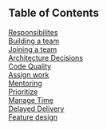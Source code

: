 ## Table of Contents

[Responsibilites](responsibilities.md)
 <br />
[Building a team](build-a-team.md)
 <br />
[Joining a team](joining-a-team.md)
 <br />
[Architecture Decisions](architecture-decisions.md)
 <br />
[Code Quality](code-quality.md)
 <br />
[Assign work](assign-work.md)
 <br />
[Mentoring](mentoring.md)
 <br />
[Prioritize](prioritize.md)
 <br />
[Manage Time](manage-time.md)
 <br />
[Delayed Delivery](delayed-delivery.md)
 <br />
[Feature design](feature-design.md)
 <br />



